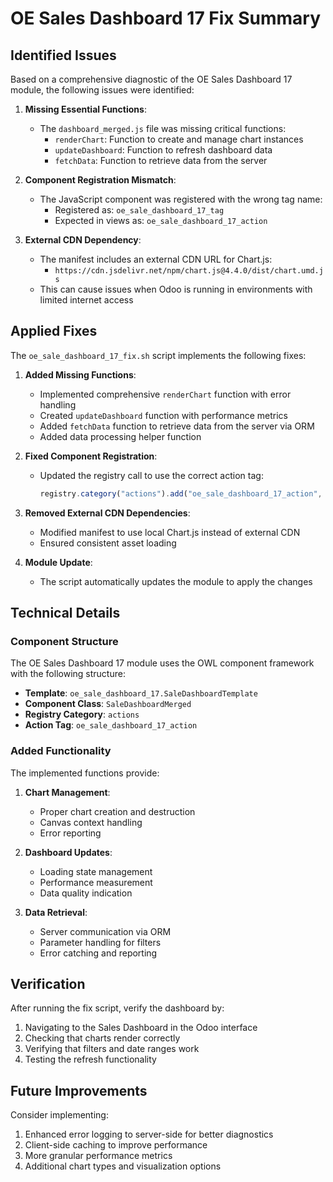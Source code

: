 # OE Sales Dashboard 17 Fix Summary

## Identified Issues

Based on a comprehensive diagnostic of the OE Sales Dashboard 17 module, the following issues were identified:

1. **Missing Essential Functions**:
   - The `dashboard_merged.js` file was missing critical functions:
     - `renderChart`: Function to create and manage chart instances
     - `updateDashboard`: Function to refresh dashboard data
     - `fetchData`: Function to retrieve data from the server

2. **Component Registration Mismatch**:
   - The JavaScript component was registered with the wrong tag name:
     - Registered as: `oe_sale_dashboard_17_tag`
     - Expected in views as: `oe_sale_dashboard_17_action`

3. **External CDN Dependency**:
   - The manifest includes an external CDN URL for Chart.js:
     - `https://cdn.jsdelivr.net/npm/chart.js@4.4.0/dist/chart.umd.js`
   - This can cause issues when Odoo is running in environments with limited internet access

## Applied Fixes

The `oe_sale_dashboard_17_fix.sh` script implements the following fixes:

1. **Added Missing Functions**:
   - Implemented comprehensive `renderChart` function with error handling
   - Created `updateDashboard` function with performance metrics
   - Added `fetchData` function to retrieve data from the server via ORM
   - Added data processing helper function

2. **Fixed Component Registration**:
   - Updated the registry call to use the correct action tag:
   
     ```javascript
     registry.category("actions").add("oe_sale_dashboard_17_action", SaleDashboardMerged);
     ```

3. **Removed External CDN Dependencies**:
   - Modified manifest to use local Chart.js instead of external CDN
   - Ensured consistent asset loading

4. **Module Update**:
   - The script automatically updates the module to apply the changes

## Technical Details

### Component Structure

The OE Sales Dashboard 17 module uses the OWL component framework with the following structure:

- **Template**: `oe_sale_dashboard_17.SaleDashboardTemplate`
- **Component Class**: `SaleDashboardMerged`
- **Registry Category**: `actions`
- **Action Tag**: `oe_sale_dashboard_17_action`

### Added Functionality

The implemented functions provide:

1. **Chart Management**:
   - Proper chart creation and destruction
   - Canvas context handling
   - Error reporting

2. **Dashboard Updates**:
   - Loading state management
   - Performance measurement
   - Data quality indication

3. **Data Retrieval**:
   - Server communication via ORM
   - Parameter handling for filters
   - Error catching and reporting

## Verification

After running the fix script, verify the dashboard by:

1. Navigating to the Sales Dashboard in the Odoo interface
2. Checking that charts render correctly
3. Verifying that filters and date ranges work
4. Testing the refresh functionality

## Future Improvements

Consider implementing:

1. Enhanced error logging to server-side for better diagnostics
2. Client-side caching to improve performance
3. More granular performance metrics
4. Additional chart types and visualization options